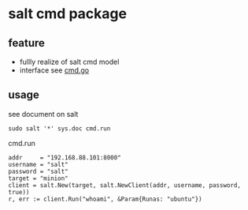 # salt cmd package

## feature

- fullly realize of salt cmd model
- interface see [cmd.go](cmd.go)

## usage

see document on salt
```
sudo salt '*' sys.doc cmd.run
```

cmd.run
```
addr     = "192.168.88.101:8000"
username = "salt"
password = "salt"
target = "minion"
client = salt.New(target, salt.NewClient(addr, username, password, true))
r, err := client.Run("whoami", &Param{Runas: "ubuntu"})
```

